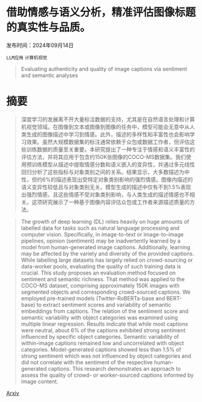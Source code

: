 # 借助情感与语义分析，精准评估图像标题的真实性与品质。

发布时间：2024年09月14日

`LLM应用` `计算机视觉`

> Evaluating authenticity and quality of image captions via sentiment and semantic analyses

# 摘要

> 深度学习的发展离不开大量标注数据的支持，尤其是在自然语言处理和计算机视觉领域。在图像到文本或图像到图像的任务中，模型可能会无意中从人类生成的图像描述中学习到情感。此外，描述的多样性和丰富性也会影响学习效果。虽然大规模数据集的标注通常依赖于众包或数据工作者，但评估这些训练数据的质量至关重要。本研究提出了一种专注于情感和语义丰富性的评估方法，并将其应用于包含约150K张图像的COCO-MS数据集。我们使用预训练模型从描述中提取情感分数和语义嵌入的变异性，并通过多元线性回归分析了这些指标与对象类别之间的关系。结果显示，大多数描述为中性，但约6%的描述表现出受特定对象类别影响的强烈情感。图像内描述的语义变异性较低且与对象类别无关。模型生成的描述中仅有不到1.5%表现出强烈情感，且这些情感不受对象类别影响，与人类生成的描述情感也不相关。这项研究展示了一种基于图像内容评估众包或工作者来源描述质量的方法。

> The growth of deep learning (DL) relies heavily on huge amounts of labelled data for tasks such as natural language processing and computer vision. Specifically, in image-to-text or image-to-image pipelines, opinion (sentiment) may be inadvertently learned by a model from human-generated image captions. Additionally, learning may be affected by the variety and diversity of the provided captions. While labelling large datasets has largely relied on crowd-sourcing or data-worker pools, evaluating the quality of such training data is crucial.
  This study proposes an evaluation method focused on sentiment and semantic richness. That method was applied to the COCO-MS dataset, comprising approximately 150K images with segmented objects and corresponding crowd-sourced captions. We employed pre-trained models (Twitter-RoBERTa-base and BERT-base) to extract sentiment scores and variability of semantic embeddings from captions. The relation of the sentiment score and semantic variability with object categories was examined using multiple linear regression. Results indicate that while most captions were neutral, about 6% of the captions exhibited strong sentiment influenced by specific object categories. Semantic variability of within-image captions remained low and uncorrelated with object categories. Model-generated captions showed less than 1.5% of strong sentiment which was not influenced by object categories and did not correlate with the sentiment of the respective human-generated captions. This research demonstrates an approach to assess the quality of crowd- or worker-sourced captions informed by image content.

[Arxiv](https://arxiv.org/abs/2409.09560)